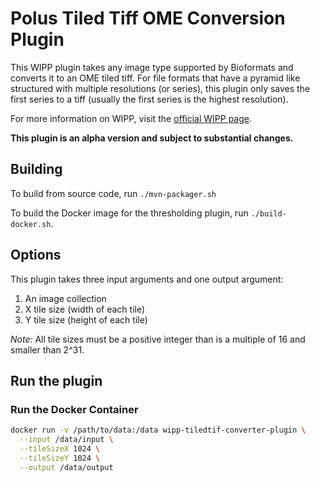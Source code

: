 # Polus Tiled Tiff OME Conversion Plugin

This WIPP plugin takes any image type supported by Bioformats and converts it to an OME tiled tiff. For file formats that have a pyramid like structured with multiple resolutions (or series), this plugin only saves the first series to a tiff (usually the first series is the highest resolution).

For more information on WIPP, visit the [official WIPP page](https://isg.nist.gov/deepzoomweb/software/wipp).

**This plugin is an alpha version and subject to substantial changes.**

## Building

To build from source code, run 
`./mvn-packager.sh`

To build the Docker image for the thresholding plugin, run
`./build-docker.sh`.

## Options

This plugin takes three input arguments and one output argument:
1. An image collection
2. X tile size (width of each tile)
3. Y tile size (height of each tile)

_Note:_ All tile sizes must be a positive integer than is a multiple of 16 and smaller than 2^31.

## Run the plugin

### Run the Docker Container

```bash
docker run -v /path/to/data:/data wipp-tiledtif-converter-plugin \
  --input /data/input \
  --tileSizeX 1024 \
  --tileSizeY 1024 \
  --output /data/output
```